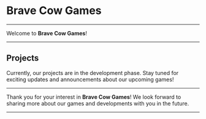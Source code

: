 # Brave Cow Games

---

Welcome to **Brave Cow Games**!

---

## Projects

Currently, our projects are in the development phase. Stay tuned for exciting updates and announcements about our upcoming games!

---

Thank you for your interest in **Brave Cow Games**! We look forward to sharing more about our games and developments with you in the future.

---

